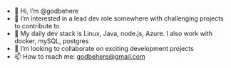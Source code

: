 - 👋 Hi, I’m @godbehere
- 👀 I’m interested in a lead dev role somewhere with challenging projects to contribute to
- 🌱 My daily dev stack is Linux, Java, node.js, Azure. I also work with docker, mySQL, postgres
- 💞️ I’m looking to collaborate on exciting development projects
- 📫 How to reach me: godbehere@gmail.com

<!---
godbehere/godbehere is a ✨ special ✨ repository because its `README.md` (this file) appears on your GitHub profile.
You can click the Preview link to take a look at your changes.
--->
